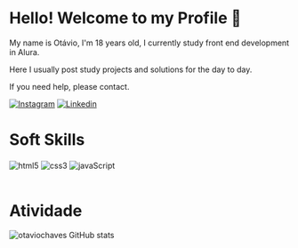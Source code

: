 # Hello! Welcome to my Profile 👋

<p>My name is Otávio, I'm 18 years old, I currently study front end development in Alura.

Here I usually post study projects and solutions for the day to day.

If you need help, please contact.</p>

[![Instagram](https://img.shields.io/badge/Instagram-E4405F?style=for-the-badge&logo=instagram&logoColor=white)](https://www.instagram.com/otavio__chaves/)
[![Linkedin](https://img.shields.io/badge/LinkedIn-0077B5?style=for-the-badge&logo=linkedin&logoColor=white)](https://www.linkedin.com/in/ot%C3%A1vio-chaves/)

# Soft Skills

<div style="display: inline_block">
<img align="center" alt="html5" src="https://img.shields.io/badge/HTML5-E34F26?style=for-the-badge&logo=html5&logoColor=white">
<img align="center" alt="css3" src="https://img.shields.io/badge/CSS3-1572B6?style=for-the-badge&logo=css3&logoColor=white">
<img align="center" alt="javaScript" src="https://img.shields.io/badge/JavaScript-323330?style=for-the-badge&logo=javascript&logoColor=F7DF1E">
</div><br>

# Atividade
![otaviochaves GitHub stats](https://github-readme-stats.vercel.app/api?username=anuraghazra&show_icons=true&theme=radical)
